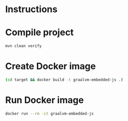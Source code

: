 # Instructions

# Compile project

```bash
mvn clean verify
```

# Create Docker image

```bash
(cd target && docker build -t graalvm-embedded-js .)
```

# Run Docker image

```bash
docker run --rm -it graalvm-embedded-js
```
